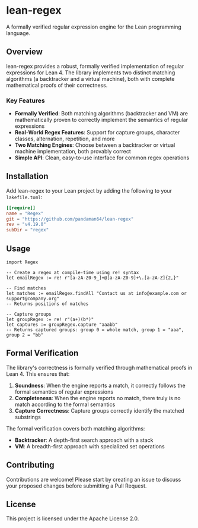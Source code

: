 # lean-regex

A formally verified regular expression engine for the Lean programming language.

## Overview

lean-regex provides a robust, formally verified implementation of regular expressions for Lean 4. The library implements two distinct matching algorithms (a backtracker and a virtual machine), both with complete mathematical proofs of their correctness.

### Key Features

- **Formally Verified**: Both matching algorithms (backtracker and VM) are mathematically proven to correctly implement the semantics of regular expressions
- **Real-World Regex Features**: Support for capture groups, character classes, alternation, repetition, and more
- **Two Matching Engines**: Choose between a backtracker or virtual machine implementation, both provably correct
- **Simple API**: Clean, easy-to-use interface for common regex operations

## Installation

Add lean-regex to your Lean project by adding the following to your `lakefile.toml`:

```toml
[[require]]
name = "Regex"
git = "https://github.com/pandaman64/lean-regex"
rev = "v4.19.0"
subDir = "regex"
```

## Usage

```lean
import Regex

-- Create a regex at compile-time using re! syntax
let emailRegex := re! r"[a-zA-Z0-9_]+@[a-zA-Z0-9]+\.[a-zA-Z]{2,}"

-- Find matches
let matches := emailRegex.findAll "Contact us at info@example.com or support@company.org"
-- Returns positions of matches

-- Capture groups
let groupRegex := re! r"(a+)(b*)"
let captures := groupRegex.capture "aaabb"
-- Returns captured groups: group 0 = whole match, group 1 = "aaa", group 2 = "bb"
```

## Formal Verification

The library's correctness is formally verified through mathematical proofs in Lean 4. This ensures that:

1. **Soundness**: When the engine reports a match, it correctly follows the formal semantics of regular expressions
2. **Completeness**: When the engine reports no match, there truly is no match according to the formal semantics
3. **Capture Correctness**: Capture groups correctly identify the matched substrings

The formal verification covers both matching algorithms:
- **Backtracker**: A depth-first search approach with a stack
- **VM**: A breadth-first approach with specialized set operations

## Contributing

Contributions are welcome! Please start by creating an issue to discuss your proposed changes before submitting a Pull Request.

## License

This project is licensed under the Apache License 2.0.

